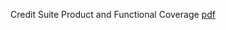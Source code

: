 Credit Suite Product and Functional Coverage [pdf](http://www.credit-trader.net/CreditSuite/docs/Coverage_2.2.pdf)